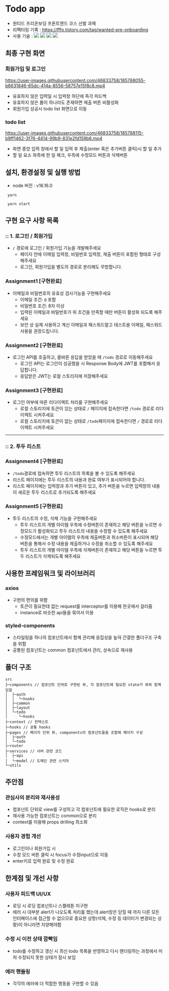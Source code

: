 # Todo app

- 원티드 프리온보딩 프론트엔드 코스 선발 과제
- 리팩터링 기록 : https://fffo.tistory.com/tag/wanted-pre-onboarding
- 사용 기술 : <img src="https://img.shields.io/badge/React-61DAFB?style=flat&logo=react&logoColor=black"/> <img src="https://img.shields.io/badge/Typescript-3178C6?style=flat&logo=typescript&logoColor=white"/> <img src="https://img.shields.io/badge/ReactRouter-CA4245?style=flat&logo=reactrouter&logoColor=white"/> <img src="https://img.shields.io/badge/StyledComponents-DB7093?style=flat&logo=styledcomponents&logoColor=white"/>

## 최종 구현 화면

### 회원가입 및 로그인

https://user-images.githubusercontent.com/46833758/185788055-b6631846-65dc-414a-8556-58757e15f8c8.mp4

- 유효하지 않은 입력일 시 입력창 하단에 즉각 피드백
- 유효하지 않은 폼이 하나라도 존재하면 제출 버튼 비활성화
- 회원가입 성공시 todo list 화면으로 이동

### todo list

https://user-images.githubusercontent.com/46833758/185788115-b9ff1462-3f76-4414-99b9-831e2fd159b6.mp4

- 화면 중앙 입력 창에서 할 일 입력 후 제출(enter 혹은 추가버튼 클릭)시 할 일 추가
- 할 일 요소 좌측에 한 일 체크, 우측에 수정모드 버튼과 삭제버튼

## 설치, 환경설정 및 실행 방법
- node 버전 : v16.16.0

` yarn`

` yarn start`

## 구현 요구 사항 목록

### **:: 1. 로그인 / 회원가입**

- `/` 경로에 로그인 / 회원가입 기능을 개발해주세요
    - 페이지 안에 이메일 입력창, 비밀번호 입력창, 제출 버튼이 포함된 형태로 구성해주세요
    - 로그인, 회원가입을 별도의 경로로 분리해도 무방합니다.

### **Assignment1** [구현완료]

- 이메일과 비밀번호의 유효성 검사기능을 구현해주세요
    - 이메일 조건: `@` 포함
    - 비밀번호 조건: 8자 이상
    - 입력된 이메일과 비밀번호가 위 조건을 만족할 때만 버튼이 활성화 되도록 해주세요
    - 보안 상 실제 사용하고 계신 이메일과 패스워드말고 테스트용 이메일, 패스워드 사용을 권장드립니다.

### **Assignment2** [구현완료]

- 로그인 API를 호출하고, 올바른 응답을 받았을 때 `/todo` 경로로 이동해주세요
    - 로그인 API는 로그인이 성공했을 시 Response Body에 JWT를 포함해서 응답합니다.
    - 응답받은 JWT는 로컬 스토리지에 저장해주세요

### **Assignment3** [구현완료]

- 로그인 여부에 따른 리다이렉트 처리를 구현해주세요
    - 로컬 스토리지에 토큰이 있는 상태로 `/` 페이지에 접속한다면 `/todo` 경로로 리다이렉트 시켜주세요
    - 로컬 스토리지에 토큰이 없는 상태로 `/todo`페이지에 접속한다면 `/` 경로로 리다이렉트 시켜주세요

---

### **:: 2. 투두 리스트**

### **Assignment4** [구현완료]

- `/todo`경로에 접속하면 투두 리스트의 목록을 볼 수 있도록 해주세요
- 리스트 페이지에는 투두 리스트의 내용과 완료 여부가 표시되어야 합니다.
- 리스트 페이지에는 입력창과 추가 버튼이 있고, 추가 버튼을 누르면 입력창의 내용이 새로운 투두 리스트로 추가되도록 해주세요

### **Assignment5** [구현완료]

- 투두 리스트의 수정, 삭제 기능을 구현해주세요
    - 투두 리스트의 개별 아이템 우측에 수정버튼이 존재하고 해당 버튼을 누르면 수정모드가 활성화되고 투두 리스트의 내용을 수정할 수 있도록 해주세요
    - 수정모드에서는 개별 아이템의 우측에 제출버튼과 취소버튼이 표시되며 해당 버튼을 통해서 수정 내용을 제출하거나 수정을 취소할 수 있도록 해주세요
    - 투두 리스트의 개별 아이템 우측에 삭제버튼이 존재하고 해당 버튼을 누르면 투두 리스트가 삭제되도록 해주세요

## 사용한 프레임워크 및 라이브러리

### axios

- 구현의 편의를 위함
    - 토큰이 필요한데 없는 request를 interceptor를 이용해 한곳에서 걸러줌
    - instance로 비슷한 api들을 묶어서 이용

### styled-components

- 스타일링을 하나의 컴포넌트에서 함께 관리해 응집성을 높혀 간결한 폴더구조 구축을 위함
- 공통된 컴포넌트는 common 컴포넌트에서 관리, 상속으로 재사용

## 폴더 구조

```
src
├─components // 컴포넌트 단위로 구현된 뷰, 각 컴포넌트에 필요한 state가 뷰와 함께 있음
│  ├─auth
│  │  └─hooks
│  ├─common
│  ├─layout
│  └─todo
│     └─hooks
├─context // 컨텍스트
├─hooks // 공통 hooks
├─pages // 페이지 단위 뷰, components의 컴포넌트들을 조합해 페이지 구성
│  ├─auth
│  └─todo
├─router
├─services // 서버 관련 코드
│  ├─api
│  └─model // 도메인 관련 스키마
└─utils
```

## 주안점

### 관심사의 분리와 재사용성
- 컴포넌트 단위로 view를 구성하고 각 컴포넌트에 필요한 로직은 hooks로 분리
- 재사용 가능한 컴포넌트는 common으로 분리
- context를 이용해 props drilling 최소화

### 사용자 경험 개선
- 로그인이나 회원가입 시 
- 수정 모드 버튼 클릭 시 focus가 수정input으로 이동
- enter키로 입력 완료 및 수정 완료

## 한계점 및 개선 사항

### 사용자 피드백 UI/UX

- 로딩 시 로딩 컴포넌트나 스켈레톤 미구현
- 에러 시 대부분 alert가 나오도록 처리를 했는데 alert창은 닫힐 때 까지 다른 모든 인터페이스에 접근할 수 없으므로 중요한 상항(삭제, 수정 등 데이터가 변경되는 상황)이 아니라면 지양해야함


### 수정 시 이전 상태 깜빡임
- todo를 수정하고 갱신 시 최신 todo 목록을 반영하고 다시 렌더링하는 과정에서 미처 수정되지 못한 상태가 잠시 보임

### 에러 핸들링

- 각각의 에러에 더 적합한 행동을 구현할 수 있음
